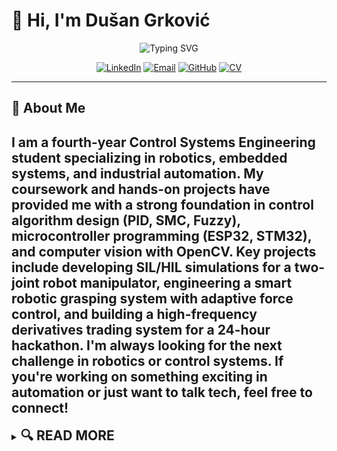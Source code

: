 # 👋 Hi, I'm Dušan Grković

<div align="center">
  <img src="https://readme-typing-svg.herokuapp.com?font=Fira+Code&pause=1000&color=2E86AB&center=true&vCenter=true&width=500&lines=Control+Systems+Engineering+Student;Passionate+About+Embedded+Systems;Exploring+Robotics+%26+Automation" alt="Typing SVG" />
</div>

<p align="center">
  <a href="https://linkedin.com/in/du%C5%A1an-grkovi%C4%87-338074b3/"><img src="https://img.shields.io/badge/LinkedIn-%230077B5.svg?style=for-the-badge&logo=linkedin&logoColor=white" alt="LinkedIn"/></a>
  <a href="mailto:dusangrkovic2002@gmail.com"><img src="https://img.shields.io/badge/Email-D14836?style=for-the-badge&logo=gmail&logoColor=white" alt="Email"/></a>
  <a href="https://github.com/Grkila"><img src="https://img.shields.io/badge/GitHub-100000?style=for-the-badge&logo=github&logoColor=white" alt="GitHub"/></a>
  <a href="https://grkila.github.io/my-cv/CV"><img src="https://img.shields.io/badge/CV-Download-FF6B6B?style=for-the-badge&logo=adobeacrobatreader&logoColor=white" alt="CV"/></a>
</p>

---

## 📜 **About Me**
I am a fourth-year Control Systems Engineering student specializing in robotics, embedded systems, and industrial automation. My coursework and hands-on projects have provided me with a strong foundation in control algorithm design (PID, SMC, Fuzzy), microcontroller programming (ESP32, STM32), and computer vision with OpenCV.
Key projects include developing SIL/HIL simulations for a two-joint robot manipulator, engineering a smart robotic grasping system with adaptive force control, and building a high-frequency derivatives trading system for a 24-hour hackathon. 
I'm always looking for the next challenge in robotics or control systems. If you're working on something exciting in automation or just want to talk tech, feel free to connect!
---

<details>
<summary>
  <h2 style="display: inline;">🔍 <strong>READ MORE</strong></h2>
</summary>

## 🛠️ **Technical Skills**

### 💻 **Programming Languages**
![C](https://img.shields.io/badge/C-00599C?style=flat-square&logo=c&logoColor=white)
![C++](https://img.shields.io/badge/C++-00599C?style=flat-square&logo=c%2B%2B&logoColor=white)
![Python](https://img.shields.io/badge/Python-3776AB?style=flat-square&logo=python&logoColor=white)
![MATLAB](https://img.shields.io/badge/MATLAB-0076A8?style=flat-square&logo=mathworks&logoColor=white)
![VHDL](https://img.shields.io/badge/VHDL-543978?style=flat-square&logo=xilinx&logoColor=white)
![Ladder Logic](https://img.shields.io/badge/Ladder_Logic-FF6B35?style=flat-square&logo=ladder&logoColor=white)

### 🔧 **Tools & Frameworks**
![Simulink](https://img.shields.io/badge/Simulink-0076A8?style=flat-square&logo=mathworks&logoColor=white)
![LabVIEW](https://img.shields.io/badge/LabVIEW-FFDB00?style=flat-square&logo=labview&logoColor=black)
![OpenCV](https://img.shields.io/badge/OpenCV-5C3EE8?style=flat-square&logo=opencv&logoColor=white)
![Arduino](https://img.shields.io/badge/Arduino-00979D?style=flat-square&logo=Arduino&logoColor=white)
![ESP32](https://img.shields.io/badge/ESP32-E7352C?style=flat-square&logo=espressif&logoColor=white)
![STM32](https://img.shields.io/badge/STM32-03234B?style=flat-square&logo=stmicroelectronics&logoColor=white)
![Siemens PLC](https://img.shields.io/badge/Siemens_PLC-009999?style=flat-square&logo=siemens&logoColor=white)

### 🤖 **Technologies**
![Embedded Systems](https://img.shields.io/badge/Embedded_Systems-FF6B35?style=flat-square&logo=embedded&logoColor=white)
![PID Control](https://img.shields.io/badge/PID_Control-4CAF50?style=flat-square&logo=control&logoColor=white)
![Fuzzy Logic](https://img.shields.io/badge/Fuzzy_Logic-9C27B0?style=flat-square&logo=fuzzy&logoColor=white)
![Computer Vision](https://img.shields.io/badge/Computer_Vision-5C3EE8?style=flat-square&logo=opencv&logoColor=white)
![Bluetooth](https://img.shields.io/badge/Bluetooth-0082FC?style=flat-square&logo=bluetooth&logoColor=white)
![Wi-Fi](https://img.shields.io/badge/Wi--Fi-00A1C9?style=flat-square&logo=wifi&logoColor=white)
![Modbus](https://img.shields.io/badge/Modbus-FF6B35?style=flat-square&logo=modbus&logoColor=white)
![FPGA](https://img.shields.io/badge/FPGA-5C2D91?style=flat-square&logo=xilinx&logoColor=white)

### 🖥️ **Software**
![VS Code](https://img.shields.io/badge/VS_Code-007ACC?style=flat-square&logo=visual-studio-code&logoColor=white)
![Keil uVision](https://img.shields.io/badge/Keil_uVision-C51A4A?style=flat-square&logo=arm&logoColor=white)
![Android Studio](https://img.shields.io/badge/Android_Studio-3DDC84?style=flat-square&logo=android-studio&logoColor=white)
![Quartus Prime](https://img.shields.io/badge/Quartus_Prime-0071C5?style=flat-square&logo=intel&logoColor=white)
![AutoCAD](https://img.shields.io/badge/AutoCAD-0696D7?style=flat-square&logo=autodesk&logoColor=white)
![Fusion 360](https://img.shields.io/badge/Fusion_360-FF6D00?style=flat-square&logo=autodesk&logoColor=white)
![Docker](https://img.shields.io/badge/Docker-0db7ed?style=flat-square&logo=docker&logoColor=white)

### ⚙️ **Other**
![Sensor Fusion](https://img.shields.io/badge/Sensor_Fusion-607D8B?style=flat-square&logo=sensor&logoColor=white)
![Real-Time Systems](https://img.shields.io/badge/Real--Time_Systems-795548?style=flat-square&logo=realtime&logoColor=white)
![Machine Learning](https://img.shields.io/badge/Machine_Learning-FF6F00?style=flat-square&logo=tensorflow&logoColor=white)
![PLC Programming](https://img.shields.io/badge/PLC_Programming-009999?style=flat-square&logo=siemens&logoColor=white)
![CAD](https://img.shields.io/badge/CAD-0696D7?style=flat-square&logo=autodesk&logoColor=white)
![3D Printing](https://img.shields.io/badge/3D_Printing-FF6B6B?style=flat-square&logo=3d&logoColor=white)

---

## 🚀 **Featured Projects**

### 🤖 **Smart Robotic Grasping System** | *March 2025*|
**Impact:** Delivered complete adaptive force control system in 24 hours  
**Tech:** XMC4700, Fuzzy Logic, PID Control, Real-time Force Sensing  
**Metrics:** 95% grasp success rate across 5 different object types, recognised for best technical solution.  

---

### 🦾 **Two-Joint Robot Manipulator Control** | *Nov 2024* | [📂 Code](https://github.com/Grkila/Serial-Two-Joint-Robot-Manipulator-Simulation-and-Control)
**Impact:** Improved robotic arm tracking precision by 25% vs standard PID  
**Tech:** MATLAB/Simulink, LabVIEW, FPGA,Software-in-loop, Hardware-in-Loop Testing  
**Metrics:** <2° error in trajectory tracking, 50ms response time  

---

### 💰 **High-Frequency Trading System** | *June 2025 - Hackathon*
**Impact:** Managed $1M virtual portfolio, achieved 15% ROI in 24 hours  
**Tech:** WebSocket API, Raspberry Pi, JavaScript, Derivatives Trading  
**Metrics:** <10ms latency, processed 1000+ trades/hour  

---

### 🚗 **Smart Parking Detection System** | *Sep 2024* |
**Impact:** 92% accuracy in real-time parking space detection  
**Tech:** Python, OpenCV, Flask, RESTful API  
**Metrics:** Processes 30 FPS video stream, <100ms detection time  

---

### 🏥 **Machine Learning Diabetes Prediction** | *Nov 2023* | [📂 Code](https://github.com/Grkila/Diabetes-prediction-using-machine-learning)
**Impact:** Healthcare prediction system achieving ~90% accuracy using ensemble learning  
**Tech:** Python, Scikit-learn, Pandas, NumPy, Matplotlib, Seaborn  
**Metrics:** 5-fold cross-validation, F1 score optimization, comprehensive ROC analysis with multiple ensemble models  

---

### 🔌 **Bare-Metal Modbus Protocol Implementation** | *Apr 2024* | [📂 Code](https://github.com/Grkila/MODBUS-for-intel-8051-microcontroller)
**Impact:** Reliable industrial communication in resource-constrained embedded systems  
**Tech:** Intel 8051, C Programming, Keil uVision, Modbus RTU, LRC Error Checking  
**Metrics:** Supports multiple function codes (Read Coils, Holding Registers), optimized for minimal memory footprint  

---



## 🏆 **Recent Achievements**

| Year | Achievement | Impact |
|------|-------------|---------|
| 2025 | 🥇 EESTEC Challenge Local Round Winner | Engineering innovation competition |
| 2025 | 📜 Altium PCB Design Certified | Professional PCB design skills |
| 2024 | 🤖 NVIDIA Deep Learning Certified | AI/ML technical competency |
| 2023 | 🥇 Origin's EV Case Study Winner | Electric vehicle systems innovation |
| 2022-23 | 👥 HR Team Lead, EESTEC LC Novi Sad | Led 20+ member HR team |

---

## 🎓 **Education**

**B.S. Control Systems Engineering** | *Faculty of Technical Sciences, Novi Sad* | *Expected 2025*  
*GPA: 8.81/10 | Relevant: Robotics, Embedded Systems, Industrial Automation, Machine Learning*

**Harvard CS50** | *Computer Science Fundamentals* | *2022*

---

## 📈 **GitHub Activity**

<div align="center">
  <img height="165em" src="https://github-readme-stats.vercel.app/api?username=Grkila&show_icons=true&theme=dark&include_all_commits=true&count_private=true"/>
  <img height="165em" src="https://github-readme-stats.vercel.app/api/top-langs/?username=Grkila&layout=compact&langs_count=6&theme=dark"/>
</div>

---

## 🎯 **Seeking Opportunities In:**

<div align="center">

| **Embedded Systems Intern** | **Control Systems Projects** | **Robotics Research** | **Industrial Automation** |
|:---------------------:|:-------------------:|:------------------:|:----------------------:|
| Microcontroller programming | PID/Fuzzy control design | Robot control algorithms | PLC programming basics |
| STM32/ESP32 development | MATLAB/Simulink modeling | Hardware-software integration | Industrial communication |
| Real-time systems | System identification | Sensor fusion applications | Process control learning |

</div>

---

## 📫 **Let's Connect and Learn Together!**

<div align="center">
  <p><strong>Eager to apply my passion for embedded systems and control engineering in real-world projects</strong></p>
  <p>🎓 <em>Seeking internships, research opportunities, and collaborative projects</em> | 🌍 <em>Open to learning and growth</em></p>
  
  [![LinkedIn](https://img.shields.io/badge/LinkedIn-Connect_Now-0077B5?style=for-the-badge&logo=linkedin)](https://linkedin.com/in/du%C5%A1an-grkovi%C4%87-338074b3/)
  [![Email](https://img.shields.io/badge/Email-dusangrkovic2002@gmail.com-D14836?style=for-the-badge&logo=gmail)](mailto:dusangrkovic2002@gmail.com)
  [![CV](https://img.shields.io/badge/CV-View_Full_Resume-FF6B6B?style=for-the-badge&logo=adobeacrobatreader)](https://grkila.github.io/my-cv/CV)
</div>

---

<div align="center">
  <img src="https://komarev.com/ghpvc/?username=Grkila&style=flat-square&color=blue" alt="Profile Views"/>
  <br>
  <sub>⭐ From [Grkila](https://github.com/Grkila) | Exploring the Future of Automation, One Project at a Time 🤖</sub>
</div>

</details>
